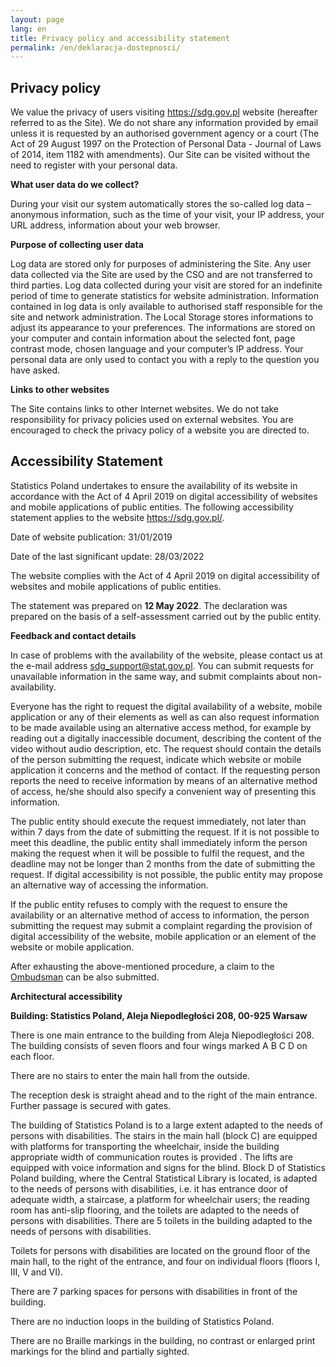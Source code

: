 ```yaml
---
layout: page
lang: en
title: Privacy policy and accessibility statement
permalink: /en/deklaracja-dostepnosci/
---
```

<article>

<h2><b>Privacy policy</b></h2>

<p>We value the privacy of users visiting <a href="https://sdg.gov.pl">https://sdg.gov.pl</a> website (hereafter referred to as the Site). We do not share any information provided by email unless it is requested by an authorised government agency or a court (The Act of 29 August 1997 on the Protection of Personal Data - Journal of Laws of 2014, item 1182 with amendments). Our Site can be visited without the need to register with your personal data.</p>

<p><b>What user data do we collect?</b></p>
<p>During your visit our system automatically stores the so-called log data – anonymous information, such as the time of your visit, your IP address, your URL address, information about your web browser.</p>

<p><b>Purpose of collecting user data</b></p>
<p>Log data are stored only for purposes of administering the Site. Any user data collected via the Site are used by the CSO and are not transferred to third parties. Log data collected during your visit are stored for an indefinite period of time to generate statistics for website administration. Information contained in log data is only available to authorised staff responsible for the site and network administration. The Local Storage stores informations to adjust its appearance to your preferences. The informations are stored on your computer and contain information about the selected font, page contrast mode, chosen language and your computer’s IP address. Your personal data are only used to contact you with a reply to the question you have asked.</p>

<p><b>Links to other websites</b></p>

<p>The Site contains links to other Internet websites. We do not take responsibility for privacy policies used on external websites. You are encouraged to check the privacy policy of a website you are directed to.</p>


  <h2><b>Accessibility Statement</b></h2>

  <p>Statistics Poland undertakes to ensure the availability of its website in accordance with the Act of 4 April 2019 on digital accessibility of websites and mobile applications of public entities. The following accessibility statement applies to the website <a title="Go to main page" href="https://sdg.gov.pl"  target="_blank">https://sdg.gov.pl/</a>.</p>

  <p>Date of website publication: 31/01/2019</p>

  <p>Date of the last significant update: 28/03/2022</p>

  <p>The website complies with the Act of 4 April 2019 on digital accessibility of websites and mobile applications of public entities.

  <p>The statement was prepared on <b>12 May 2022</b>. The declaration was prepared on the basis of a self-assessment carried out by the public entity.</p>

  <p><b>Feedback and contact details</b></p>

  <p>In case of problems with the availability of the website, please contact us at the e-mail address <a title="Send an email to sdg_support" href="mailto:sdg_support@stat.gov.pl">sdg_support@stat.gov.pl</a>. You can submit requests for unavailable information in the same way, and submit complaints about non-availability.</p>

  <p>Everyone has the right to request the digital availability of a website, mobile application or any of their elements as well as can also request information to be made available using an alternative access method, for example by reading out a digitally inaccessible document, describing the content of the video without audio description, etc. The request should contain the details of the person submitting the request, indicate which website or mobile application it concerns and the method of contact. If the requesting person reports the need to receive information by means of an alternative method of access, he/she should also specify a convenient way of presenting this information.</p>

  <p>The public entity should execute the request immediately, not later than within 7 days from the date of submitting the request. If it is not possible to meet this deadline, the public entity shall immediately inform the person making the request when it will be possible to fulfil the request, and the deadline may not be longer than 2 months from the date of submitting the request. If digital accessibility is not possible, the public entity may propose an alternative way of accessing the information.</p>

  <p>If the public entity refuses to comply with the request to ensure the availability or an alternative method of access to information, the person submitting the request may submit a complaint regarding the provision of digital accessibility of the website, mobile application or an element of the website or mobile application.</p>

  <p>After exhausting the above-mentioned procedure, a claim to the <a title="Contact the Ombudsman" href="https://bip.brpo.gov.pl/en/en/content/how-refer-your-matter-commissioner-human-rights"  target="_blank">Ombudsman</a> can be also submitted.

  <p><b>Architectural accessibility</b></p>

  <p><b>Building: Statistics Poland, Aleja Niepodległości 208, 00-925 Warsaw</b></p>

  <p>There is one main entrance to the building from Aleja Niepodległości 208. The building consists of seven floors and four wings marked A B C D on each floor.</p>

  <p>There are no stairs to enter the main hall from the outside.</p>

  <p>The reception desk is straight ahead and to the right of the main entrance. Further passage is secured with gates.</p>

  <p>The building of Statistics Poland is to a large extent adapted to the needs of persons with disabilities. The stairs in the main hall (block C) are equipped with platforms for transporting the wheelchair, inside the building appropriate width of communication routes is provided . The lifts are equipped with voice information and signs for the blind. Block D of Statistics Poland building, where the Central Statistical Library is located, is adapted to the needs of persons with disabilities, i.e. it has entrance door of adequate width, a staircase, a platform for wheelchair users; the reading room has anti-slip flooring, and the toilets are adapted to the needs of persons with disabilities. There are 5 toilets in the building adapted to the needs of persons with disabilities.</p>

  <p>Toilets for persons with disabilities are located on the ground floor of the main hall, to the right of the entrance, and four on individual floors (floors I, III, V and VI).</p>

  <p>There are 7 parking spaces for persons with disabilities in front of the building.</p>

  <p>There are no induction loops in the building of Statistics Poland.</p>

  <p>There are no Braille markings in the building, no contrast or enlarged print markings for the blind and partially sighted.</p>
